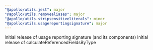 ```yaml
---
"@apollo/utils.jest": major
"@apollo/utils.removealiases": major
"@apollo/utils.stripsensitiveliterals": minor
"@apollo/utils.usagereportingsignature": major
---
```


Initial release of usage reporting signature (and its components)
Initial release of calculateReferencedFieldsByType
